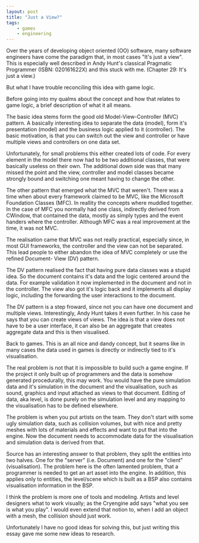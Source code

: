 ```yaml
---
layout: post
title: "Just a View?"
tags:
    - games
    - engineering   
---
```


Over the years of developing object oriented (OO) software, many software engineers
have come the paradigm that, in most cases "It's just a view". This is especially
well described in Andy Hunt's classical Pragmatic Programmer (ISBN: 020161622X)
and this stuck with me. (Chapter 29: It's just a view.)

But what I have trouble reconciling this idea with game logic. 

<!--more-->

Before going into my qualms about the concept and how that relates to game logic,
a brief description of what it all means. 

The basic idea stems form the good old Model-View-Controller (MVC) pattern. A
basically interesting idea to separate the data (model), form it's presentation 
(model) and the business logic applied to it (controller). The basic motivation, 
is that you can switch out the view and controller or have multiple views and 
controllers on one data set.

Unfortunately, for small problems this either created lots of code. For every 
element in the model there now had to be two additional classes, that were 
basically useless on their own. The additional down side was that many missed 
the point and the view, controller and model classes became strongly bound and 
switching one meant having to change the other.

The other pattern that emerged what the MVC that weren't. There was a time when
about every framework claimed to be MVC, like the Microsoft Foundation Classes (MFC). 
In reallity the concepts where muddled together. In the case of MFC you normally 
had one class, indirectly derived from CWindow, that contained the data, mostly 
as simply types and the event handers where the controller. Although MFC was a 
real improvement at the time, it was not MVC. 

The realisation came that MVC was not really practical, especially since, in
most GUI frameworks, the controller and the view can not be separated. This lead 
people to either abandon the idea of MVC completely or use the refined Document-
View (DV) pattern.

The DV pattern realised the fact that having pure data classes was a stupid idea. 
So the document contains it's data and the logic centered around the data. For 
example validation it now implemented in the document and not in the controller. 
The view also got it's logic back and it implements all display logic, including 
the forwarding the user interactions to the document.

The DV pattern is a step froward, since not you can have one document and 
multiple views. Interestingly, Andy Hunt takes it even further. In his case he
says that you can create views of views. The idea is that a view does not have
to be a user interface, it can also be an aggregate that creates aggregate data
and this is then visualised.

Back to games. This is an all nice and dandy concept, but it seams like in many
cases the data used in games is directly or indirectly tied to it's visualisation.

The real problem is not that it is impossible to build such a game engine. If 
the project it only built up of programmers and the data is somehow generated
procedurally, this may work. You would have the pure simulation data and
it's simulation in the document and the visualisation, such as sound, graphics
and input attached as views to that document. Editing of data, aka level, is done
purely on the simulation level and any mapping to the visualisation has to be 
defined elsewhere. 

The problem is when you put artists on the team. They don't start with some ugly
simulation data, such as collision volumes, but with nice and pretty meshes with
lots of materials and effects and want to put that into the engine. Now the 
document needs to accommodate data for the visualisation and simulation data is
derived from that.

Source has an interesting answer to that problem, they split the entities into
two halves. One for the "server" (i.e. Document) and one for the "client" 
(visualisation). The problem here is the often lamented problem, that a 
programmer is needed to get an art asset into the engine. In addition, this
applies only to entities, the level/scene which is built as a BSP also contains
visualisation information in the BSP.

I think the problem is more one of tools and modeling. Artists and level 
designers what to work visually; as the Cryengine add says "what you see is 
what you play". I would even extend that notion to, when I add an object with 
a mesh, the collision should just work.

Unfortunately I have no good ideas for solving this, but just writing this 
essay gave me some new ideas to research.

